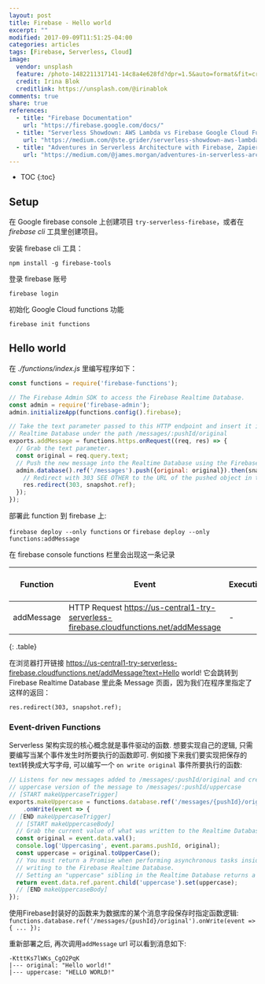 ```yaml
---
layout: post
title: Firebase - Hello world
excerpt: ""
modified: 2017-09-09T11:51:25-04:00
categories: articles
tags: [Firebase, Serverless, Cloud]
image:
  vendor: unsplash
  feature: /photo-1482211317141-14c8a4e628fd?dpr=1.5&auto=format&fit=crop&w=1500&h=1001&q=80&cs=tinysrgb&crop=
  credit: Irina Blok
  creditlink: https://unsplash.com/@irinablok
comments: true
share: true
references:
  - title: "Firebase Documentation"
    url: "https://firebase.google.com/docs/"
  - title: "Serverless Showdown: AWS Lambda vs Firebase Google Cloud Functions"
    url: "https://medium.com/@ste.grider/serverless-showdown-aws-lambda-vs-firebase-google-cloud-functions-cc7529bcfa7d"
  - title: "Adventures in Serverless Architecture with Firebase, Zapier & Cloud Functions"
    url: "https://medium.com/@james.morgan/adventures-in-serverless-architecture-with-firebase-zapier-cloud-functions-71281900f2b"
---
```


* TOC
{:toc}

## Setup

在 Google firebase console 上创建项目 `try-serverless-firebase`，或者在 *firebase cli* 工具里创建项目。

安装 firebase cli 工具：

`npm install -g firebase-tools`

登录 firebase 账号

`firebase login`

初始化 Google Cloud functions 功能

`firebase init functions`

## Hello world

在 *./functions/index.js* 里编写程序如下：

```javascript
const functions = require('firebase-functions');

// The Firebase Admin SDK to access the Firebase Realtime Database.
const admin = require('firebase-admin');
admin.initializeApp(functions.config().firebase);

// Take the text parameter passed to this HTTP endpoint and insert it into the
// Realtime Database under the path /messages/:pushId/original
exports.addMessage = functions.https.onRequest((req, res) => {
  // Grab the text parameter.
  const original = req.query.text;
  // Push the new message into the Realtime Database using the Firebase Admin SDK.
  admin.database().ref('/messages').push({original: original}).then(snapshot => {
    // Redirect with 303 SEE OTHER to the URL of the pushed object in the Firebase console.
    res.redirect(303, snapshot.ref);
  });
});
```

部署此 function 到 firebase 上:

`firebase deploy --only functions` or `firebase deploy --only functions:addMessage`

在 firebase console functions 栏里会出现这一条记录

Function | Event | Executions | Median run time
--- | --- | --- | ---
addMessage | HTTP Request https://us-central1-try-serverless-firebase.cloudfunctions.net/addMessage | - | -
{: .table}

在浏览器打开链接
https://us-central1-try-serverless-firebase.cloudfunctions.net/addMessage?text=Hello world!
 它会跳转到 Firebase Realtime Database 里此条 Message 页面，因为我们在程序里指定了这样的返回：

 `res.redirect(303, snapshot.ref);`

### Event-driven Functions

Serverless 架构实现的核心概念就是事件驱动的函数. 想要实现自己的逻辑, 只需要编写当某个事件发生时所要执行的函数即可. 例如接下来我们要实现把保存的text转换成大写字母, 可以编写一个 `on write original` 事件所要执行的函数:

```javascript
// Listens for new messages added to /messages/:pushId/original and creates an
// uppercase version of the message to /messages/:pushId/uppercase
// [START makeUppercaseTrigger]
exports.makeUppercase = functions.database.ref('/messages/{pushId}/original')
    .onWrite(event => {
// [END makeUppercaseTrigger]
  // [START makeUppercaseBody]
  // Grab the current value of what was written to the Realtime Database.
  const original = event.data.val();
  console.log('Uppercasing', event.params.pushId, original);
  const uppercase = original.toUpperCase();
  // You must return a Promise when performing asynchronous tasks inside a Functions such as
  // writing to the Firebase Realtime Database.
  // Setting an "uppercase" sibling in the Realtime Database returns a Promise.
  return event.data.ref.parent.child('uppercase').set(uppercase);
  // [END makeUppercaseBody]
});
```

使用Firebase封装好的函数来为数据库的某个消息字段保存时指定函数逻辑:
`functions.database.ref('/messages/{pushId}/original').onWrite(event => { ... });`

重新部署之后, 再次调用`addMessage` url 可以看到消息如下:

```
-KtttKs7lWKs_CgO2PqK
|--- original: "Hello world!"
|--- uppercase: "HELLO WORLD!"
```

